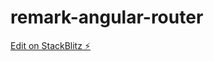 # remark-angular-router

[Edit on StackBlitz ⚡️](https://stackblitz.com/edit/remark-angular-router)
